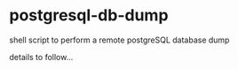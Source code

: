 # postgresql-db-dump
shell script to perform a remote postgreSQL database dump

details to follow...
